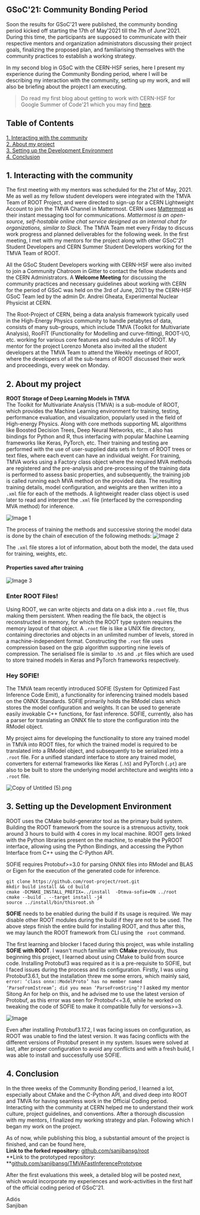 ## GSoC'21: Community Bonding Period

Soon the results for GSoC'21 were published, the community bonding period kicked off starting the 17th of May'2021 till the 7th of June'2021. During this time, the participants are supposed to communicate with their respective mentors and organization administrators discussing their project goals, finalizing the proposed plan, and familiarising themselves with the community practices to establish a working strategy. 

In my second blog in GSoC with the CERN-HSF series, here I present my experience during the Community Bonding period, where I will be describing my interaction with the community, setting up my work, and will also be briefing about the project I am executing.


> Do read my first blog about getting to work with CERN-HSF for Google Summer of Code'21 which you may find  [here](https://sanjiban.hashnode.dev/getting-into-gsoc21-with-cern-hsf).


## Table of Contents
[1. Interacting with the community](#1-interacting-with-the-community)  
[2. About my project](#2-about-my-project)  
[3. Setting up the Development Environment](#3-setting-up-the-development-environment)  
[4. Conclusion](#4-conclusion)  

## 1. Interacting with the community
The first meeting with my mentors was scheduled for the 21st of May, 2021. Me as well as my fellow student developers were integrated with the TMVA Team of ROOT Project, and were directed to sign-up for a CERN Lightweight Account to join the TMVA Channel in Mattermost. CERN uses [Mattermost](https://mattermost.com/)  as their instant messaging tool for communications. *Mattermost is an open-source, self-hostable online chat service designed as an internal chat for organizations, similar to Slack.*  The TMVA Team met every Friday to discuss work progress and planned deliverables for the following week. In the first meeting, I met with my mentors for the project along with other GSoC'21 Student Developers and CERN Summer Student Developers working for the TMVA Team of ROOT.

All the GSoC Student Developers working with CERN-HSF were also invited to join a Community Chatroom in Gitter to contact the fellow students and the CERN Administrators. A **Welcome Meeting** for discussing the community practices and necessary guidelines about working with CERN for the period of GSoC was held on the 3rd of June, 2021 by the CERN-HSF GSoC Team led by the admin Dr. Andrei Gheata, Experimental Nuclear Physicist at CERN. 

The Root-Project of CERN, being a data analysis framework typically used in the High-Energy Physics community to handle petabytes of data, consists of many sub-groups, which include TMVA (Toolkit for Multivariate Analysis), RooFIT (Functionality for Modelling and curve-fitting), ROOT-I/O, etc. working for various core features and sub-modules of ROOT. 
My mentor for the project Lorenzo Moneta also invited all the student developers at the TMVA Team to attend the Weekly meetings of ROOT, where the developers of all the sub-teams of ROOT discussed their work and proceedings, every week on Monday.   

 
  
## 2. About my project
**ROOT Storage of Deep Learning Models in TMVA**   
The Toolkit for Multivariate Analysis (TMVA) is a sub-module of ROOT, which provides the Machine Learning environment for training,  testing, performance evaluation, and visualization, popularly used in the field of High-energy Physics. Along with core methods supporting ML algorithms like Boosted Decision Trees, Deep Neural Networks, etc., it also has bindings for Python and R, thus interfacing with popular Machine Learning frameworks like Keras, PyTorch, etc. Their training and testing are performed with the use of user-supplied data sets in form of  ROOT  trees or text files, where each event can have an individual weight.  For training, TMVA works using a Factory class object where the required MVA methods are registered and the pre-analysis and pre-processing of the training data is performed to assess basic properties, and subsequently, the training job is called running each MVA method on the provided data. The resulting training details, model configuration, and weights are then written into a ` .xml ` file for each of the methods.  A lightweight reader class object is used later to read and interpret the ` .xml ` file (interfaced by the corresponding MVA method) for inference. 


![Image 1](https://cdn.hashnode.com/res/hashnode/image/upload/v1626251858658/ENkSrbg0b.png)

The process of training the methods and successive storing the model data is done by the chain of execution of the following methods:
![Image 2](https://cdn.hashnode.com/res/hashnode/image/upload/v1626257137719/_V7JANhVE.jpeg)

The ` .xml ` file stores a lot of information, about both the model, the data used for training, weights, etc.

#### **Properties saved after training**
![Image 3](https://cdn.hashnode.com/res/hashnode/image/upload/v1626257063598/wf6pXZfIG.jpeg)

### Enter ROOT Files!
Using ROOT, we can write objects and data on a disk into a ` .root ` file, thus making them persistent. When reading the file back, the object is reconstructed in memory, for which the ROOT type system requires the memory layout of that object. A ` .root ` file is like a UNIX file directory, containing directories and objects in an unlimited number of levels, stored in a machine-independent format. Constructing the ` .root ` file uses compression based on the gzip algorithm supporting nine levels of compression.  The serialised file is similar to ` .h5 ` 
and ` .pt ` files which are used to store trained models in Keras and PyTorch frameworks respectively. 

### Hey SOFIE!
The TMVA team recently introduced SOFIE (System for Optimized Fast Inference Code Emit), a functionality for inferencing trained models based on the ONNX Standards. SOFIE primarily holds the RModel class which stores the model configuration and weights. It can be used to generate easily invokable C++ functions, for fast inference. SOFIE, currently, also has a parser for translating an ONNX file to store the configuration into the RModel object. 

My project aims for developing the functionality to store any trained model in TMVA into ROOT files, for which the trained model is required to be translated into a RModel object, and subsequently to be serialized into a ` .root ` file.  For a unified standard interface to store any trained model, converters for external frameworks like Keras (` .h5 `) and PyTorch (` .pt `) are also to be built to store the underlying model architecture and weights into a ` .root ` file.

![Copy of Untitled (5).png](https://cdn.hashnode.com/res/hashnode/image/upload/v1626256680036/hBzUtNBR6.png)

## 3. Setting up the Development Environment
ROOT uses the CMake build-generator tool as the primary build system. Building the ROOT framework from the source is a strenuous activity, took around 3 hours to build with 4 cores in my local machine. ROOT gets linked with the Python libraries present on the machine, to enable the PyROOT interface, allowing using the Python Bindings, and accessing the Python Interface from C++ using the C-Python API.

SOFIE requires Protobuf>=3.0 for parsing ONNX files into RModel and BLAS or Eigen for the execution of the generated code for inference. 


```
git clone https://github.com/root-project/root.git
mkdir build install && cd build
cmake -DCMAKE_INSTALL_PREFIX=../install  -Dtmva-sofie=ON ../root
cmake --build . --target install -j4
source ../install/bin/thisroot.sh 
```
**SOFIE** needs to be enabled during the build if its usage is required. We may disable other ROOT modules during the build if they are not to be used. The above steps finish the entire build for installing ROOT, and thus after this, we may launch the ROOT framework from CLI using the ` root` command.

The first learning and blocker I faced during this project, was while installing **SOFIE with ROOT**. I wasn't much familiar with **CMake** previously, thus beginning this project, I learned about using CMake to build from source code. Installing Protobuf3 was required as it is a pre-requisite to SOFIE, but I faced issues during the process and its configuration. Firstly, I was using Protobuf3.6.1, but the installation threw me some errors, which mainly said, ` error: ‘class onnx::ModelProto’ has no member named ‘ParseFromIstream’; did you mean ‘ParseFromString’? ` I asked my mentor Sitong An for help on this, and he advised me to use the latest version of Protobuf, as this error was seen for Protobuf<=3.6, while he worked on tweaking the code of SOFIE to make it compatible fully for versions>=3.


![Image](https://cdn.hashnode.com/res/hashnode/image/upload/v1626208595262/epBtYe9AB.jpeg)

Even after installing Protobuf3.17.2, I was facing issues on configuration, as ROOT was unable to find the latest version. It was facing conflicts with the different versions of Protobuf present in my system. Issues were solved at last, after proper configuration to avoid any conflicts and with a fresh build, I was able to install and successfully use SOFIE.

## 4. Conclusion
In the three weeks of the Community Bonding period, I learned a lot, especially about CMake and the C-Python API, and dived deep into ROOT and TMVA for having seamless work in the Official Coding period. Interacting with the community at CERN helped me to understand their work culture, project guidelines, and conventions. After a thorough discussion with my mentors, I finalized my working strategy and plan. Following which I began my work on the project. 

As of now, while publishing this blog, a substantial amount of the project is finished, and can be found here,  
**Link to the forked repository:**  [github.com/sanjibansg/root](https://github.com/sanjibansg/root)  
**Link to the prototyped repository: **[github.com/sanjibansg/TMVAFastInferencePrototype](https://github.com/sanjibansg/TMVAFastInferencePrototype)   

After the first evaluations this week, a detailed blog will be posted next, which would incorporate my experiences and work-activities in the first half of the official coding period of GSoC'21.

Adiós  
Sanjiban   

 



